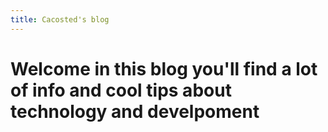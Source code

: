 ```yaml
---
title: Cacosted's blog
---
```


# Welcome in this blog you'll find a lot of info and cool tips about technology and develpoment
